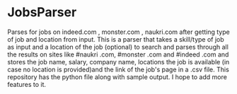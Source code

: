 # JobsParser
Parses for jobs on indeed.com , monster.com , naukri.com after getting type of job and location from input.
This is a parser that takes a skill/type of job as input and a location of the job (optional) to search and parses through all the results on sites like #naukri .com, #monster .com and #indeed .com and stores the job name, salary, company name, locations the job is available (in case no location is provided)and the link of the job's page in a .csv file. This repository has the python file along with sample output. I hope to add more features to it. 
